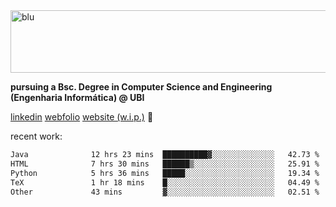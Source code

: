 
<img width="1415" height="100" alt="blu" src="https://github.com/rdsilva01/rdsilva01/assets/101207588/deb060e5-d035-4f09-b511-e3f50605b207">

**pursuing a Bsc. Degree in Computer Science and Engineering (Engenharia Informática) @ UBI** 

[linkedin](https://www.linkedin.com/in/rodrigo-silva-455b291bb/)
[webfolio](https://rdsilva01.github.io/portfolio-resume)
[website (w.i.p.)](https://rdsilva01.github.io/) 🏁

<!-- ![](https://komarev.com/ghpvc/?username=rdsilva01) -->

recent work:
<!--START_SECTION:waka-->

```txt
Java              12 hrs 23 mins  ██████████▓░░░░░░░░░░░░░░   42.73 %
HTML              7 hrs 30 mins   ██████▒░░░░░░░░░░░░░░░░░░   25.91 %
Python            5 hrs 36 mins   █████░░░░░░░░░░░░░░░░░░░░   19.34 %
TeX               1 hr 18 mins    █░░░░░░░░░░░░░░░░░░░░░░░░   04.49 %
Other             43 mins         ▓░░░░░░░░░░░░░░░░░░░░░░░░   02.51 %
```

<!--END_SECTION:waka-->

